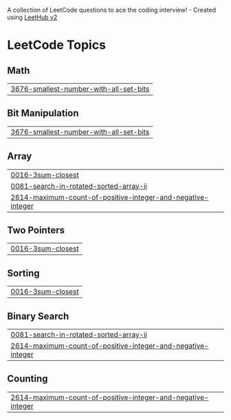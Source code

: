 A collection of LeetCode questions to ace the coding interview! - Created using [LeetHub v2](https://github.com/arunbhardwaj/LeetHub-2.0)
<!---LeetCode Topics Start-->
# LeetCode Topics
## Math
|  |
| ------- |
| [3676-smallest-number-with-all-set-bits](https://github.com/Rohit3105/CDC-leetcode-problem/tree/master/3676-smallest-number-with-all-set-bits) |
## Bit Manipulation
|  |
| ------- |
| [3676-smallest-number-with-all-set-bits](https://github.com/Rohit3105/CDC-leetcode-problem/tree/master/3676-smallest-number-with-all-set-bits) |
## Array
|  |
| ------- |
| [0016-3sum-closest](https://github.com/Rohit3105/CDC-leetcode-problem/tree/master/0016-3sum-closest) |
| [0081-search-in-rotated-sorted-array-ii](https://github.com/Rohit3105/CDC-leetcode-problem/tree/master/0081-search-in-rotated-sorted-array-ii) |
| [2614-maximum-count-of-positive-integer-and-negative-integer](https://github.com/Rohit3105/CDC-leetcode-problem/tree/master/2614-maximum-count-of-positive-integer-and-negative-integer) |
## Two Pointers
|  |
| ------- |
| [0016-3sum-closest](https://github.com/Rohit3105/CDC-leetcode-problem/tree/master/0016-3sum-closest) |
## Sorting
|  |
| ------- |
| [0016-3sum-closest](https://github.com/Rohit3105/CDC-leetcode-problem/tree/master/0016-3sum-closest) |
## Binary Search
|  |
| ------- |
| [0081-search-in-rotated-sorted-array-ii](https://github.com/Rohit3105/CDC-leetcode-problem/tree/master/0081-search-in-rotated-sorted-array-ii) |
| [2614-maximum-count-of-positive-integer-and-negative-integer](https://github.com/Rohit3105/CDC-leetcode-problem/tree/master/2614-maximum-count-of-positive-integer-and-negative-integer) |
## Counting
|  |
| ------- |
| [2614-maximum-count-of-positive-integer-and-negative-integer](https://github.com/Rohit3105/CDC-leetcode-problem/tree/master/2614-maximum-count-of-positive-integer-and-negative-integer) |
<!---LeetCode Topics End-->